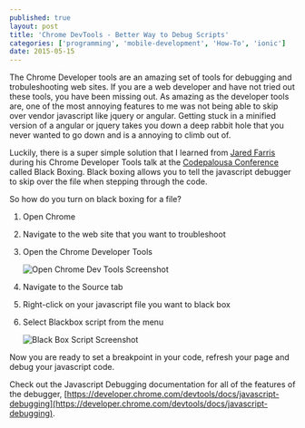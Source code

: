 ```yaml
---
published: true
layout: post
title: 'Chrome DevTools - Better Way to Debug Scripts'
categories: ['programming', 'mobile-development', 'How-To', 'ionic']
date: 2015-05-15
---
```


The Chrome Developer tools are an amazing set of tools for debugging and trobuleshooting web sites.  If you are a web developer and have not tried out these tools, you have been missing out.  As amazing as the developer tools are, one of the most annoying features to me was not being able to skip over vendor javascript like jquery or angular.  Getting stuck in a minified version of a angular or jquery takes you down a deep rabbit hole that you never wanted to go down and is a annoying to climb out of.  

Luckily, there is a super simple solution that I learned from [Jared Farris](http://twitter.com/jaredthenerd) during his Chrome Developer Tools talk at the [Codepalousa Conference](http://www.codepalousa.com) called Black Boxing.  Black boxing allows you to tell the javascript debugger to skip over the file when stepping through the code.  

So how do you turn on black boxing for a file?  

1. Open Chrome
1. Navigate to the web site that you want to troubleshoot
1. Open the Chrome Developer Tools

	![Open Chrome Dev Tools Screenshot]({{site.url}}/images/ChromeDevTools-Open.png)
	
1. Navigate to the Source tab
1. Right-click on your javascript file you want to black box 
1. Select Blackbox script from the menu

	![Black Box Script Screenshot]({{site.url}}/images/ChromeDevTools-BlackBoxing.png) 

Now you are ready to set a breakpoint in your code, refresh your page and debug your javascript code.  

Check out the Javascript Debugging documentation for all of the features of the debugger, [https://developer.chrome.com/devtools/docs/javascript-debugging](https://developer.chrome.com/devtools/docs/javascript-debugging).
